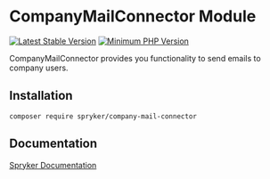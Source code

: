 # CompanyMailConnector Module
[![Latest Stable Version](https://poser.pugx.org/spryker/company-mail-connector/v/stable.svg)](https://packagist.org/packages/spryker/company-mail-connector)
[![Minimum PHP Version](https://img.shields.io/badge/php-%3E%3D%207.4-8892BF.svg)](https://php.net/)

CompanyMailConnector provides you functionality to send emails to company users.

## Installation

```
composer require spryker/company-mail-connector
```

## Documentation

[Spryker Documentation](https://docs.spryker.com)
